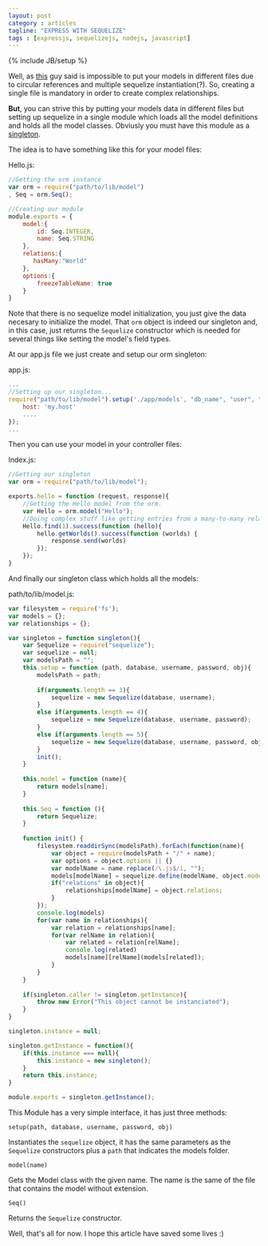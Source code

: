 ```yaml
---
layout: post
category : articles
tagline: "EXPRESS WITH SEQUELIZE"
tags : [expressjs, sequelizejs, nodejs, javascript]
---
```

{% include JB/setup %}

Well, as [this](http://stackoverflow.com/questions/12487416/example-express-app-that-uses-sequelize)
guy said is impossible to put your models in different files due to circular references 
and multiple sequelize instantiation(?). So, creating a single file is mandatory in order to create 
complex relationships. 

**But**, you can strive this by putting your models data in different files but setting up 
sequelize in a single module which loads all the model definitions and holds all the model classes. 
Obviusly you must have this module as a [singleton](http://simplapi.wordpress.com/2012/05/14/node-js-singleton-structure/).

The idea is to have something like this for your model files:

Hello.js:
```javascript
//Getting the orm instance
var orm = require("path/to/lib/model")
, Seq = orm.Seq();

//Creating our module
module.exports = {
	model:{
		id: Seq.INTEGER,
		name: Seq.STRING
	},
	relations:{
	   hasMany:"World" 
	},
	options:{
		freezeTableName: true
	}
}
```

Note that there is no sequelize model initialization, you just give the data necesary to initialize 
the model. That `orm` object is indeed our singleton and, in this case, just returns the `Sequelize` 
constructor which is needed for several things like setting the model's field types.

At our app.js file we just create and setup our orm singleton:

app.js:

```javascript
...
//Setting up our singleton...
require("path/to/lib/model").setup('./app/models', "db_name", "user", "pass", {
	host: 'my.host'
	....
});
...
```

Then you can use your model in your controller files:

Index.js:

```javascript
//Getting our singleton
var orm = require("path/to/lib/model");

exports.hello = function (request, response){
	//Getting the Hello model from the orm.
	var Hello = orm.model("Hello");
	//Doing complex stuff like getting entries from a many-to-many relationship...
	Hello.find(1).success(function (hello){
		hello.getWorlds().success(function (worlds) {
			response.send(worlds)   
		});
	});
}
```
	
And finally our singleton class which holds all the models:

path/to/lib/model.js:

```javascript
var filesystem = require('fs');
var models = {};
var relationships = {};

var singleton = function singleton(){
	var Sequelize = require("sequelize");
	var sequelize = null;
	var modelsPath = "";
	this.setup = function (path, database, username, password, obj){
		modelsPath = path;
		
		if(arguments.length == 3){
			sequelize = new Sequelize(database, username);
		}
		else if(arguments.length == 4){
			sequelize = new Sequelize(database, username, password);
		}
		else if(arguments.length == 5){
			sequelize = new Sequelize(database, username, password, obj);
		}        
		init();
	}
	
	this.model = function (name){
		return models[name];
	}
	
	this.Seq = function (){
		return Sequelize;
	}
	
	function init() {
		filesystem.readdirSync(modelsPath).forEach(function(name){
			var object = require(modelsPath + "/" + name);
			var options = object.options || {}
			var modelName = name.replace(/\.js$/i, "");
			models[modelName] = sequelize.define(modelName, object.model, options);
			if("relations" in object){
				relationships[modelName] = object.relations;
			}
		});
		console.log(models)
		for(var name in relationships){
			var relation = relationships[name];
			for(var relName in relation){
				var related = relation[relName];
				console.log(related)
				models[name][relName](models[related]);
			}
		}
	}
		
	if(singleton.caller != singleton.getInstance){
		throw new Error("This object cannot be instanciated");
	}
}

singleton.instance = null;

singleton.getInstance = function(){
	if(this.instance === null){
		this.instance = new singleton();
	}
	return this.instance;
}

module.exports = singleton.getInstance();
```
	
This Module has a very simple interface, it has just three methods:

	setup(path, database, username, password, obj)

Instantiates the `sequelize` object, it has the same parameters as the `Sequelize` constructors plus
a `path` that indicates the models folder.

	model(name)
	
Gets the Model class with the given name. The name is the same of the file that contains the model without extension.

	Seq()
	
Returns the `Sequelize` constructor.

Well, that's all for now. I hope this article have saved some lives :)
